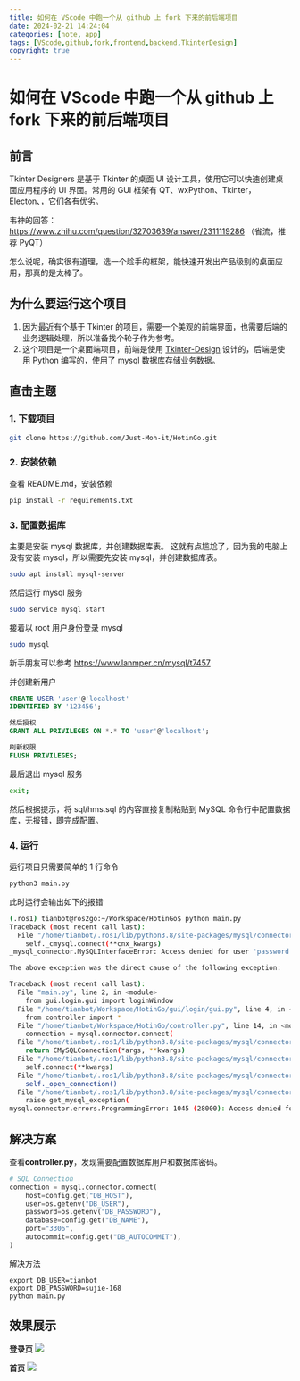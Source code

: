 ```yaml
---
title: 如何在 VScode 中跑一个从 github 上 fork 下来的前后端项目
date: 2024-02-21 14:24:04
categories: [note, app]
tags: [VScode,github,fork,frontend,backend,TkinterDesign]
copyright: true
---
```


# 如何在 VScode 中跑一个从 github 上 fork 下来的前后端项目

## 前言
Tkinter Designers 是基于 Tkinter 的桌面 UI 设计工具，使用它可以快速创建桌面应用程序的 UI 界面。常用的 GUI 框架有 QT、wxPython、Tkinter，Electon、，它们各有优劣。

韦神的回答：https://www.zhihu.com/question/32703639/answer/2311119286
（省流，推荐 PyQT）

怎么说呢，确实很有道理，选一个趁手的框架，能快速开发出产品级别的桌面应用，那真的是太棒了。

## 为什么要运行这个项目

1. 因为最近有个基于 Tkinter 的项目，需要一个美观的前端界面，也需要后端的业务逻辑处理，所以准备找个轮子作为参考。
2. 这个项目是一个桌面端项目，前端是使用 [Tkinter-Design](https://github.com/ParthJadhav/Tkinter-Designer) 设计的，后端是使用 Python 编写的，使用了 mysql 数据库存储业务数据。

## 直击主题

### 1. 下载项目

```bash
git clone https://github.com/Just-Moh-it/HotinGo.git
```

### 2. 安装依赖

查看 README.md，安装依赖
```bash
pip install -r requirements.txt
```

### 3. 配置数据库

主要是安装 mysql 数据库，并创建数据库表。
这就有点尴尬了，因为我的电脑上没有安装 mysql，所以需要先安装 mysql，并创建数据库表。
```bash
sudo apt install mysql-server
```

然后运行 mysql 服务
```bash
sudo service mysql start
```

接着以 root 用户身份登录 mysql
```bash
sudo mysql
```

新手朋友可以参考 https://www.lanmper.cn/mysql/t7457

并创建新用户
```sql
CREATE USER 'user'@'localhost' 
IDENTIFIED BY '123456';

然后授权
GRANT ALL PRIVILEGES ON *.* TO 'user'@'localhost';

刷新权限
FLUSH PRIVILEGES;
```

最后退出 mysql 服务
```bash
exit;
```

然后根据提示，将 sql/hms.sql 的内容直接复制粘贴到 MySQL 命令行中配置数据库，无报错，即完成配置。

### 4. 运行

运行项目只需要简单的 1 行命令
```bash
python3 main.py
```
此时运行会输出如下的报错
```bash
(.ros1) tianbot@ros2go:~/Workspace/HotinGo$ python main.py 
Traceback (most recent call last):
  File "/home/tianbot/.ros1/lib/python3.8/site-packages/mysql/connector/connection_cext.py", line 323, in _open_connection
    self._cmysql.connect(**cnx_kwargs)
_mysql_connector.MySQLInterfaceError: Access denied for user 'password'@'localhost' (using password: NO)

The above exception was the direct cause of the following exception:

Traceback (most recent call last):
  File "main.py", line 2, in <module>
    from gui.login.gui import loginWindow
  File "/home/tianbot/Workspace/HotinGo/gui/login/gui.py", line 4, in <module>
    from controller import *
  File "/home/tianbot/Workspace/HotinGo/controller.py", line 14, in <module>
    connection = mysql.connector.connect(
  File "/home/tianbot/.ros1/lib/python3.8/site-packages/mysql/connector/pooling.py", line 322, in connect
    return CMySQLConnection(*args, **kwargs)
  File "/home/tianbot/.ros1/lib/python3.8/site-packages/mysql/connector/connection_cext.py", line 140, in __init__
    self.connect(**kwargs)
  File "/home/tianbot/.ros1/lib/python3.8/site-packages/mysql/connector/abstracts.py", line 1363, in connect
    self._open_connection()
  File "/home/tianbot/.ros1/lib/python3.8/site-packages/mysql/connector/connection_cext.py", line 328, in _open_connection
    raise get_mysql_exception(
mysql.connector.errors.ProgrammingError: 1045 (28000): Access denied for user 'password'@'localhost' (using password: NO)
```

## 解决方案

查看**controller.py**，发现需要配置数据库用户和数据库密码。
```python
# SQL Connection
connection = mysql.connector.connect(
    host=config.get("DB_HOST"),
    user=os.getenv("DB_USER"),
    password=os.getenv("DB_PASSWORD"),
    database=config.get("DB_NAME"),
    port="3306",
    autocommit=config.get("DB_AUTOCOMMIT"),
)
```
解决方法
```shell
export DB_USER=tianbot
export DB_PASSWORD=sujie-168
python main.py 
```

## 效果展示

**登录页**
![](https://cn-sy1.rains3.com/dfdfgf/blog/How_to_run_a_front_backend_project_forked_from_github/HOTINGO.png)

**首页**
![](https://cn-sy1.rains3.com/dfdfgf/blog/How_to_run_a_front_backend_project_forked_from_github/HOTINGO-1.png)
